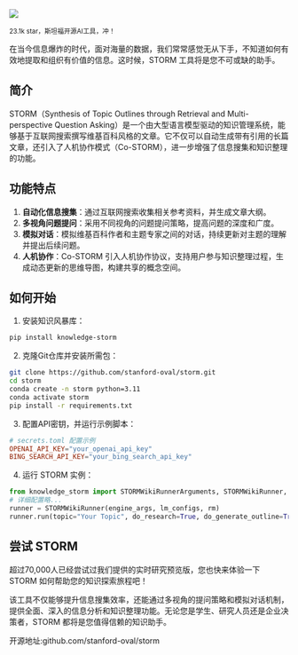 <img src="/assets/image/250311-storm.png"/>

<small>23.1k star，斯坦福开源AI工具，冲！</small>

在当今信息爆炸的时代，面对海量的数据，我们常常感觉无从下手，不知道如何有效地提取和组织有价值的信息。这时候，STORM 工具将是您不可或缺的助手。

## 简介
STORM（Synthesis of Topic Outlines through Retrieval and Multi-perspective Question Asking）是一个由大型语言模型驱动的知识管理系统，能够基于互联网搜索撰写维基百科风格的文章。它不仅可以自动生成带有引用的长篇文章，还引入了人机协作模式（Co-STORM），进一步增强了信息搜集和知识整理的功能。

## 功能特点
1. **自动化信息搜集**：通过互联网搜索收集相关参考资料，并生成文章大纲。
2. **多视角问题提问**：采用不同视角的问题提问策略，提高问题的深度和广度。
3. **模拟对话**：模拟维基百科作者和主题专家之间的对话，持续更新对主题的理解并提出后续问题。
4. **人机协作**：Co-STORM 引入人机协作协议，支持用户参与知识整理过程，生成动态更新的思维导图，构建共享的概念空间。

## 如何开始
1. 安装知识风暴库：
```bash
pip install knowledge-storm
```
2. 克隆Git仓库并安装所需包：
```bash
git clone https://github.com/stanford-oval/storm.git
cd storm
conda create -n storm python=3.11
conda activate storm
pip install -r requirements.txt
```
3. 配置API密钥，并运行示例脚本：
```toml
# secrets.toml 配置示例
OPENAI_API_KEY="your_openai_api_key"
BING_SEARCH_API_KEY="your_bing_search_api_key"
```
4. 运行 STORM 实例：
```python
from knowledge_storm import STORMWikiRunnerArguments, STORMWikiRunner, STORMWikiLMConfigs
# 详细配置略...
runner = STORMWikiRunner(engine_args, lm_configs, rm)
runner.run(topic="Your Topic", do_research=True, do_generate_outline=True, do_generate_article=True, do_polish_article=True)
```

## 尝试 STORM
超过70,000人已经尝试过我们提供的实时研究预览版，您也快来体验一下 STORM 如何帮助您的知识探索旅程吧！

该工具不仅能够提升信息搜集效率，还能通过多视角的提问策略和模拟对话机制，提供全面、深入的信息分析和知识整理功能。无论您是学生、研究人员还是企业决策者，STORM 都将是您值得信赖的知识助手。

开源地址:github.com/stanford-oval/storm